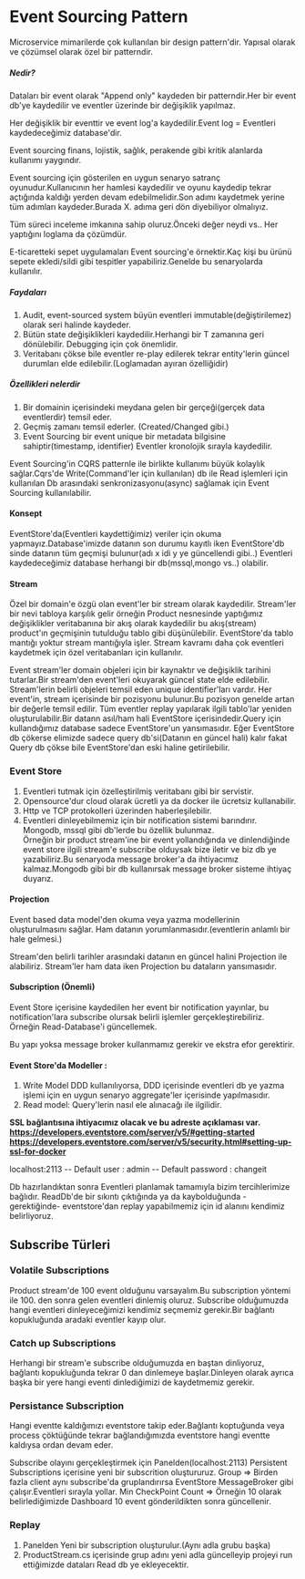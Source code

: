 
# Event Sourcing Pattern
Microservice mimarilerde çok kullanılan bir design pattern'dir. Yapısal olarak ve çözümsel olarak özel bir patterndir.

##### Nedir?

Dataları bir event olarak "Append only" kaydeden bir patterndir.Her bir event db'ye kaydedilir ve eventler üzerinde bir değişiklik yapılmaz.

Her değişiklik bir eventtir ve event log'a kaydedilir.Event log = Eventleri kaydedeceğimiz database'dir.


Event sourcing finans, lojistik, sağlık, perakende gibi kritik alanlarda kullanımı yaygındır.

Event sourcing için gösterilen en uygun senaryo satranç oyunudur.Kullanıcının her hamlesi kaydedilir ve oyunu kaydedip tekrar açtığında kaldığı yerden devam edebilmelidir.Son adımı kaydetmek yerine tüm adımları kaydeder.Burada X. adıma geri dön diyebiliyor olmalıyız.

Tüm süreci inceleme imkanına sahip oluruz.Önceki değer neydi vs.. Her yaptığını loglama da çözümdür.


E-ticaretteki sepet uygulamaları Event sourcing'e örnektir.Kaç kişi bu ürünü sepete ekledi/sildi gibi tespitler yapabiliriz.Genelde bu senaryolarda kullanılır.

##### Faydaları
1. Audit, event-sourced system büyün eventleri immutable(değiştirilemez) olarak seri halinde kaydeder.
2. Bütün state değişiklikleri kaydedilir.Herhangi bir T zamanına geri dönülebilir. Debugging için çok önemlidir.
3. Veritabanı çökse bile eventler re-play edilerek tekrar entity'lerin güncel durumları elde edilebilir.(Loglamadan ayıran özelliğidir)

##### Özellikleri nelerdir
1. Bir domainin içerisindeki meydana gelen bir gerçeği(gerçek data eventlerdir) temsil eder.
2. Geçmiş zamanı temsil ederler. (Created/Changed gibi.) 
3. Event Sourcing bir event unique bir metadata bilgisine sahiptir(timestamp, identifier) Eventler kronolojik sırayla kaydedilir.

Event Sourcing'in CQRS patternle ile birlikte kullanımı büyük kolaylık sağlar.Cqrs'de Write(Command'ler için kullanılan) db ile Read işlemleri için kullanılan Db arasındaki senkronizasyonu(async) sağlamak için  Event Sourcing kullanılabilir.

#### Konsept

EventStore'da(Eventleri kaydettiğimiz) veriler için okuma yapmayız.Database'imizde datanın son durumu kayıtlı iken EventStore'db sinde datanın tüm geçmişi bulunur(adı x idi y ye güncellendi gibi..)
Eventleri kaydedeceğimiz database herhangi bir db(mssql,mongo vs..) olabilir.

#### Stream
Özel bir domain'e özgü olan event'ler bir stream olarak kaydedilir.
Stream'ler bir nevi tabloya karşılık gelir örneğin Product nesnesinde yaptığımız değişiklikler veritabanına bir akış olarak kaydedilir bu akış(stream) product'ın geçmişinin tutulduğu tablo gibi düşünülebilir.
EventStore'da tablo mantığı yoktur stream mantığıyla işler.
Stream kavramı daha çok eventleri kaydetmek için özel veritabanları için kullanılır.

Event stream'ler domain objeleri için bir kaynaktır ve değişiklik tarihini tutarlar.Bir stream'den event'leri okuyarak güncel state elde edilebilir.
Stream'lerin belirli objeleri temsil eden unique identifier'ları vardır.
Her event'in, stream içerisinde bir pozisyonu bulunur.Bu pozisyon genelde artan bir değerle temsil edilir.
Tüm eventler replay yapılarak ilgili tablo'lar yeniden oluşturulabilir.Bir datann asıl/ham hali EventStore içerisindedir.Query için kullandığımız database sadece EventStore'un yansımasıdır.
Eğer EventStore db çökerse elimizde sadece query db'si(Datanın en güncel hali) kalır fakat Query db çökse bile EventStore'dan eski haline getirilebilir.

### Event Store
1. Eventleri tutmak için özelleştirilmiş veritabanı gibi bir servistir.
2. Opensource'dur cloud olarak ücretli ya da docker ile ücretsiz kullanabilir.
3. Http ve TCP protokolleri üzerinden haberleşilebilir.
4. Eventleri dinleyebilmemiz için bir notification sistemi barındırır. Mongodb, mssql gibi db'lerde bu özellik bulunmaz. 
   </br>
   Örneğin bir product stream'ine bir event yollandığında ve dinlendiğinde event store ilgili stream'e subscribe olduysak bize iletir ve biz db ye yazabiliriz.Bu senaryoda message broker'a da ihtiyacımız kalmaz.Mongodb gibi bir db kullanırsak message broker sisteme ihtiyaç duyarız.

#### Projection

Event based data model'den okuma veya yazma modellerinin oluşturulmasını sağlar.
Ham datanın yorumlanmasıdır.(eventlerin anlamlı bir hale gelmesi.)

Stream'den belirli tarihler arasındaki datanın en güncel halini Projection ile alabiliriz.
Stream'ler ham data iken Projection bu dataların yansımasıdır.

#### Subscription (Önemli)
Event Store içerisine kaydedilen her event bir notification yayınlar, bu notification'lara subscribe olursak belirli işlemler gerçekleştirebiliriz. Örneğin Read-Database'i güncellemek.

Bu yapı yoksa message broker kullanmamız gerekir ve ekstra efor gerektirir.

#### Event Store'da Modeller :

1. Write Model
  DDD kullanılıyorsa, DDD içerisinde eventleri db ye yazma işlemi için en uygun senaryo aggregate'ler içerisinde yapılmasıdır.
2. Read model: Query'lerin nasıl ele alınacağı ile ilgilidir.

<strong> SSL bağlantısına ihtiyacımız olacak ve bu adreste açıklaması var.
https://developers.eventstore.com/server/v5/#getting-started 
https://developers.eventstore.com/server/v5/security.html#setting-up-ssl-for-docker</strong>

localhost:2113
-- Default user : admin 
-- Default password : changeit

Db hazırlandıktan sonra Eventleri planlamak tamamıyla bizim tercihlerimize bağlıdır.
ReadDb'de bir sıkıntı çıktığında ya da kaybolduğunda -gerektiğinde- eventstore'dan replay yapabilmemiz için id alanını kendimiz belirliyoruz.

## Subscribe Türleri

### Volatile Subscriptions
 Product stream'de 100 event olduğunu varsayalım.Bu subscription yöntemi ile 100. den sonra gelen eventleri dinlemiş oluruz.
 Subscribe olduğumuzda hangi eventleri dinleyeceğimizi kendimiz seçmemiz gerekir.Bir bağlantı kopukluğunda aradaki eventler kayıp olur.

### Catch up Subscriptions
 Herhangi bir stream'e subscribe olduğumuzda en baştan dinliyoruz, bağlantı kopukluğunda tekrar 0 dan dinlemeye başlar.Dinleyen olarak ayrıca başka bir yere hangi eventi dinlediğimizi de kaydetmemiz gerekir. 

### Persistance Subscription
Hangi eventte kaldığımızı eventstore takip eder.Bağlantı koptuğunda veya process çöktüğünde tekrar bağlandığımızda eventstore hangi eventte kaldıysa ordan devam eder.

Subscribe olayını gerçekleştirmek için Panelden(localhost:2113) Persistent Subscriptions içerisine yeni bir subscrition oluştururuz.
Group => Birden fazla client aynı subscribe'da gruplandırırsa EventStore MessageBroker gibi çalışır.Eventleri sırayla yollar.
Min CheckPoint Count => Örneğin 10 olarak belirlediğimizde Dashboard 10 event gönderildikten sonra güncellenir.



### Replay
1. Panelden Yeni bir subscription oluşturulur.(Aynı adla grubu başka)
2. ProductStream.cs içerisinde grup adını yeni adla güncelleyip projeyi run ettiğimizde dataları Read db ye ekleyecektir.
